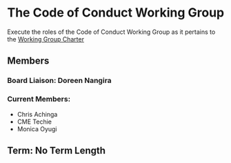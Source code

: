 # The Code of Conduct Working Group

Execute the roles of the Code of Conduct Working Group as it pertains to the [Working Group Charter][Working Group Charter]


## Members

### Board Liaison: Doreen Nangira

### Current Members:

- Chris Achinga
- CME Techie
- Monica Oyugi

## Term: No Term Length  

[Working Group Charter]: https://github.com/BlackPythonDevs/.maintainers/blob/main/policies/working_groups/code_of_conduct.md